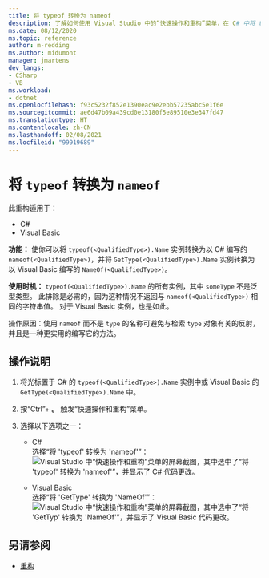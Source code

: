 ```yaml
---
title: 将 typeof 转换为 nameof
description: 了解如何使用 Visual Studio 中的“快速操作和重构”菜单，在 C# 中将 typeof 转换为 nameof，在 Visual Basic 中将 GetType 转换为 NameOf。
ms.date: 08/12/2020
ms.topic: reference
author: m-redding
ms.author: midumont
manager: jmartens
dev_langs:
- CSharp
- VB
ms.workload:
- dotnet
ms.openlocfilehash: f93c5232f852e1390eac9e2ebb57235abc5e1f6e
ms.sourcegitcommit: ae6d47b09a439cd0e13180f5e89510e3e347fd47
ms.translationtype: HT
ms.contentlocale: zh-CN
ms.lasthandoff: 02/08/2021
ms.locfileid: "99919689"
---
```

# <a name="convert-typeof-to-nameof"></a>将 `typeof` 转换为 `nameof`

此重构适用于：

- C#
- Visual Basic

**功能：** 使你可以将 `typeof(<QualifiedType>).Name` 实例转换为以 C# 编写的 `nameof(<QualifiedType>)`，并将 `GetType(<QualifiedType>).Name` 实例转换为以 Visual Basic 编写的 `NameOf(<QualifiedType>)`。

**使用时机：** `typeof(<QualifiedType>).Name` 的所有实例，其中 `someType` 不是泛型类型。 此排除是必需的，因为这种情况不返回与 `nameof(<QualifiedType>)` 相同的字符串值。 对于 Visual Basic 实例，也是如此。

操作原因：使用 `nameof` 而不是 `type` 的名称可避免与检索 `type` 对象有关的反射，并且是一种更实用的编写它的方法。

## <a name="how-to"></a>操作说明

1. 将光标置于 C# 的 `typeof(<QualifiedType>).Name` 实例中或 Visual Basic 的 `GetType(<QualifiedType>).Name` 中。

2. 按“Ctrl”+ **。** 触发“快速操作和重构”菜单。

3. 选择以下选项之一：

    - C#
      <br>选择“将 'typeof' 转换为 'nameof'”：![Visual Studio 中“快速操作和重构”菜单的屏幕截图，其中选中了“将 'typeof' 转换为 'nameof'”，并显示了 C# 代码更改。](media/convert-type-of.PNG)

    - Visual Basic
      <br>选择“将 'GetType' 转换为 'NameOf'”：![Visual Studio 中“快速操作和重构”菜单的屏幕截图，其中选中了“将 'GetTyp' 转换为 'NameOf'”，并显示了 Visual Basic 代码更改。](media/convert-get-type.PNG)

## <a name="see-also"></a>另请参阅

- [重构](../refactoring-in-visual-studio.md)
